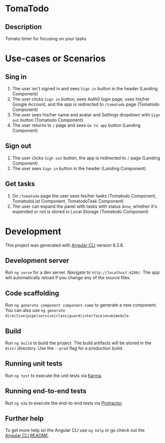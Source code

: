 # TomaTodo

## Description

Tomato timer for focusing on your tasks

# Use-cases or Scenarios

## Sing in

1. The user isn't signed in and sees `Sign in` button in the header (Landing Component)
2. The user clicks `Sign in` button, sees Auth0 login page, uses his/her Google Account, and the app is redirected
   to `/tomatodo` page (Tomatodo Component)
3. The user sees his/her name and avatar and Settings dropdown with `Sign out` button (Tomatodo Component)
4. The user returns to `/` page and sees `Go to app` button (Landing Component)

## Sign out

1. The user clicks `Sigh out` button, the app is redirected to `/` page (Landing Component)
2. The user sees `Sign in` button in the header (Landing Component)

## Get tasks

1. On `/tomatodo` page the user sees his/her tasks (Tomatodo Component, TomatodoList Component, TomatodoTask Component)
2. The user can expand the panel with tasks with status `done`, whether it's expended or not is stored in Local
   Storage (Tomatodo Component)

# Development

This project was generated with [Angular CLI](https://github.com/angular/angular-cli) version 8.3.8.

## Development server

Run `ng serve` for a dev server. Navigate to `http://localhost:4200/`. The app will automatically reload if you change
any of the source files.

## Code scaffolding

Run `ng generate component component-name` to generate a new component. You can also
use `ng generate directive|pipe|service|class|guard|interface|enum|module`.

## Build

Run `ng build` to build the project. The build artifacts will be stored in the `dist/` directory. Use the `--prod` flag
for a production build.

## Running unit tests

Run `ng test` to execute the unit tests via [Karma](https://karma-runner.github.io).

## Running end-to-end tests

Run `ng e2e` to execute the end-to-end tests via [Protractor](http://www.protractortest.org/).

## Further help

To get more help on the Angular CLI use `ng help` or go check out
the [Angular CLI README](https://github.com/angular/angular-cli/blob/master/README.md).
